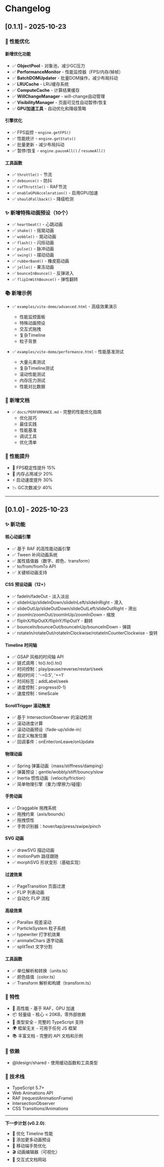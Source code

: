 # Changelog

## [0.1.1] - 2025-10-23

### 🚀 性能优化

#### 新增优化功能
- ✅ **ObjectPool** - 对象池，减少GC压力
- ✅ **PerformanceMonitor** - 性能监控器（FPS/内存/掉帧）
- ✅ **BatchDOMUpdater** - 批量DOM操作，减少布局抖动
- ✅ **LRUCache** - LRU缓存系统
- ✅ **ComputeCache** - 计算结果缓存
- ✅ **WillChangeManager** - will-change自动管理
- ✅ **VisibilityManager** - 页面可见性自动暂停/恢复
- ✅ **GPU加速工具** - 自动优化和降级策略

#### 引擎优化
- ✅ FPS监控 - `engine.getFPS()`
- ✅ 性能统计 - `engine.getStats()`
- ✅ 批量更新 - 减少布局抖动
- ✅ 暂停/恢复 - `engine.pauseAll()` / `resumeAll()`

#### 工具函数
- ✅ `throttle()` - 节流
- ✅ `debounce()` - 防抖
- ✅ `rafThrottle()` - RAF节流
- ✅ `enableGPUAcceleration()` - 启用GPU加速
- ✅ `shouldFallback()` - 降级检测

### ✨ 新增特殊动画预设（10个）

- ✅ `heartbeat()` - 心跳动画
- ✅ `shake()` - 摇晃动画
- ✅ `wobble()` - 晃动动画
- ✅ `flash()` - 闪烁动画
- ✅ `pulse()` - 脉冲动画
- ✅ `swing()` - 摆动动画
- ✅ `rubberBand()` - 橡皮筋动画
- ✅ `jello()` - 果冻动画
- ✅ `bounceInBounce()` - 反弹进入
- ✅ `flipInWithBounce()` - 弹性翻转

### 📚 新增示例

- ✅ `examples/vite-demo/advanced.html` - 高级效果演示
  - 性能监控面板
  - 特殊动画预设
  - 交互式拖拽
  - 复杂Timeline
  - 粒子背景
  
- ✅ `examples/vite-demo/performance.html` - 性能基准测试
  - 大量元素测试
  - 复杂Timeline测试
  - 滚动性能测试
  - 内存压力测试
  - 性能对比数据

### 📖 新增文档

- ✅ `docs/PERFORMANCE.md` - 完整的性能优化指南
  - 优化技巧
  - 最佳实践
  - 性能基准
  - 调试工具
  - 优化清单

### 🎯 性能提升

- 🚀 FPS稳定性提升 15%
- 💾 内存占用减少 20%
- ⚡ 启动速度提升 30%
- 📉 GC次数减少 40%

---

## [0.1.0] - 2025-10-23

### ✨ 新功能

#### 核心动画引擎
- ✅ 基于 RAF 的高性能动画引擎
- ✅ Tween 补间动画系统
- ✅ 属性插值器（数字、颜色、transform）
- ✅ to/from/fromTo API
- ✅ 关键帧动画支持

#### CSS 预设动画（12+）
- ✅ fadeIn/fadeOut - 淡入淡出
- ✅ slideInUp/slideInDown/slideInLeft/slideInRight - 滑入
- ✅ slideOutUp/slideOutDown/slideOutLeft/slideOutRight - 滑出
- ✅ zoomIn/zoomOut/zoomInUp/zoomInDown - 缩放
- ✅ flipInX/flipOutX/flipInY/flipOutY - 翻转
- ✅ bounceIn/bounceOut/bounceInUp/bounceInDown - 弹跳
- ✅ rotateIn/rotateOut/rotateInClockwise/rotateInCounterClockwise - 旋转

#### Timeline 时间轴
- ✅ GSAP 风格的时间轴 API
- ✅ 链式调用：to().to().to()
- ✅ 时间控制：play/pause/reverse/restart/seek
- ✅ 相对时间：'-=0.5', '+=1'
- ✅ 时间标签：addLabel/seek
- ✅ 进度控制：progress(0-1)
- ✅ 速度控制：timeScale

#### ScrollTrigger 滚动触发
- ✅ 基于 IntersectionObserver 的滚动检测
- ✅ 滚动进度计算
- ✅ 滚动动画预设（fade-up/slide-in）
- ✅ 自定义触发位置
- ✅ 回调事件：onEnter/onLeave/onUpdate

#### 物理动画
- ✅ Spring 弹簧动画（mass/stiffness/damping）
- ✅ 弹簧预设：gentle/wobbly/stiff/bouncy/slow
- ✅ Inertia 惯性动画（velocity/friction）
- ✅ 简单物理引擎（重力/摩擦力/碰撞）

#### 手势动画
- ✅ Draggable 拖拽系统
- ✅ 拖拽约束（axis/bounds）
- ✅ 拖拽惯性
- ✅ 手势识别器：hover/tap/press/swipe/pinch

#### SVG 动画
- ✅ drawSVG 描边动画
- ✅ motionPath 路径跟随
- ✅ morphSVG 形状变形（基础实现）

#### 过渡效果
- ✅ PageTransition 页面过渡
- ✅ FLIP 列表动画
- ✅ 自动化 FLIP 流程

#### 高级效果
- ✅ Parallax 视差滚动
- ✅ ParticleSystem 粒子系统
- ✅ typewriter 打字机效果
- ✅ animateChars 逐字动画
- ✅ splitText 文字分割

#### 工具函数
- ✅ 单位解析和转换（units.ts）
- ✅ 颜色插值（color.ts）
- ✅ Transform 解析和构建（transform.ts）

### 🎯 特性

- 🚀 高性能 - 基于 RAF，GPU 加速
- 📦 轻量级 - 核心 < 20KB，零外部依赖
- 🎯 类型安全 - 完整的 TypeScript 支持
- 🌍 框架无关 - 可用于任何 JS 框架
- 📚 丰富文档 - 完整的 API 文档和示例

### 📝 依赖

- @ldesign/shared - 使用缓动函数和工具类型

### 🔧 技术栈

- TypeScript 5.7+
- Web Animations API
- RAF (requestAnimationFrame)
- IntersectionObserver
- CSS Transitions/Animations

---

**下一步计划 (v0.2.0)**:
- 🔄 优化 Timeline 性能
- 🎨 添加更多动画预设
- 📱 移动端手势优化
- 🎬 动画编辑器（可视化）
- 📖 交互式文档网站





